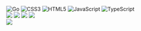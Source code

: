![Go](https://img.shields.io/badge/go-%2300ADD8.svg?style=for-the-badge&logo=go&logoColor=white&color=151515) ![CSS3](https://img.shields.io/badge/css3-%231572B6.svg?style=for-the-badge&logo=css3&logoColor=white&color=black) ![HTML5](https://img.shields.io/badge/html5-%23E34F26.svg?style=for-the-badge&logo=html5&logoColor=white&color=black) ![JavaScript](https://img.shields.io/badge/javascript-%23323330.svg?style=for-the-badge&logo=javascript&logoColor=white&color=black) ![TypeScript](https://img.shields.io/badge/typescript-%23007ACC.svg?style=for-the-badge&logo=typescript&logoColor=white&color=black)<br/>
![](https://github-readme-stats.vercel.app/api?username=liptaciak&theme=dark&hide_border=true&include_all_commits=true&count_private=true)
![](https://github-readme-streak-stats.herokuapp.com/?user=liptaciak&theme=dark&hide_border=true)
![](https://github-readme-stats.vercel.app/api/top-langs/?username=liptaciak&theme=dark&hide_border=true&include_all_commits=true&count_private=true&layout=compact)
![](https://github-contributor-stats.vercel.app/api?username=liptaciak&hide_border=true&limit=5&theme=dark&combine_all_yearly_contributions=true)<br/>
[![](https://visitcount.itsvg.in/api?id=liptaciak&icon=8&color=12)](https://visitcount.itsvg.in)
